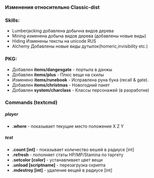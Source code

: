 ### Изменения относительно Classic-dist


### Skills:
- Lumberjacking добавлена добычна видов дерева
- Mining изменена добыча видов дерева (добавлены новые виды)
- Hiding Изменены тексты на unicode RUS
- Alchemy Добавлены новые виды дутылок(homeric,invisibility etc.)


### PKG:
- Добавлен **items/dangesgate** - портыла в данжы
- Добавлен **items/plus** - Плюс вещи на скилы
- Изменено **items/runebook** - Исправлена руна бука (recall & gate).
- Добавлен **items/christmas** - Новогодний пакет
- Добавлен **system/charclass** - Классы персонажей (в разработке)


### Commands (textcmd)
##### player
- **.where** - показывает текущие место положение X Z Y
##### test
- **.count [int]** - показывает количество вешей в радиусе [int]
- **.refresh** - пополняет статы HP/MP/Stamina по таргету
- **.setcolor [color]** - устанавливает цвет вещи
- **.unload [scriptname]** - перезагрузка скрипта
- **.mdestroy [int]** - удаление вещей в радиусе [int]